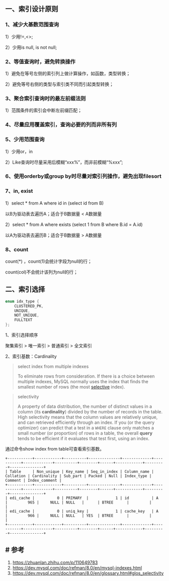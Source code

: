 ## 一、索引设计原则

### 1、减少大基数范围查询

1）少用!=,<>;

2）少用is null, is not null;

### 2、等值查询时，避免转换操作

1）避免在等号左侧的索引列上做计算操作，如函数，类型转换；

2）避免等号右侧的类型与索引类不同而引起类型转换；

### 3、聚合索引查询时的最左前缀法则

1）范围条件的索引会中断左前缀匹配；

### 4、尽量应用覆盖索引，查询必要的列而非所有列

### 5、少用范围查询

1）少用or，in

2）Like查询时尽量采用后模糊“xxx%”，而非前模糊“%xxx”;

### 6、使用orderby或group by时尽量对索引列操作，避免出现filesort

### 7、in, exist

1）select * from A where id in (select id from B)

以B为驱动表去遍历A；适合于B数据量 < A数据量

2）select * from A where exists (select 1 from B where B.id = A.id)

以A为驱动表去遍历B；适合于B数据量 > A数据量

### 8、count

count(*) ，count(1)会统计字段为null的行；

count(col)不会统计该列为null的行；

## 二、索引选择

```c
enum idx_type {
    CLUSTERED_PK,
    UNIQUE,
    NOT_UNIQUE,
    FULLTEXT
};
```

1、索引选择顺序

聚集索引 > 唯一索引 > 普通索引 > 全文索引

2、索引基数：Cardinality

> select index from multiple indexes
> 
> To eliminate rows from consideration. If there is a choice between multiple indexes, MySQL normally uses the index that finds the smallest number of rows (the most [selective](https://dev.mysql.com/doc/refman/8.0/en/glossary.html#glos_selectivity) index).

> selectivity
> 
> A property of data distribution, the number of distinct values in a column (its **cardinality**) divided by the number of records in the table. High selectivity means that the column values are relatively unique, and can retrieved efficiently through an index. If you (or the query optimizer) can predict that a test in a `WHERE` clause only matches a small number (or proportion) of rows in a table, the overall **query** tends to be efficient if it evaluates that test first, using an index.

通过命令show index from table可查看索引基数。

```mysql
+-----------+------------+----------+--------------+-------------+-----------+-------------+----------+--------+------+------------+---------+---------------+
| Table     | Non_unique | Key_name | Seq_in_index | Column_name | Collation | Cardinality | Sub_part | Packed | Null | Index_type | Comment | Index_comment |
+-----------+------------+----------+--------------+-------------+-----------+-------------+----------+--------+------+------------+---------+---------------+
| edi_cache |          0 | PRIMARY  |            1 | id          | A         |         965 |     NULL | NULL   |      | BTREE      |         |               |
| edi_cache |          0 | uniq_key |            1 | cache_key   | A         |         966 |     NULL | NULL   | YES  | BTREE      |         |               |
+-----------+------------+----------+--------------+-------------+-----------+-------------+----------+--------+------+------------+---------+---------------+
```

## # 参考

1. https://zhuanlan.zhihu.com/p/110649783
2. https://dev.mysql.com/doc/refman/8.0/en/mysql-indexes.html
3. https://dev.mysql.com/doc/refman/8.0/en/glossary.html#glos_selectivity

